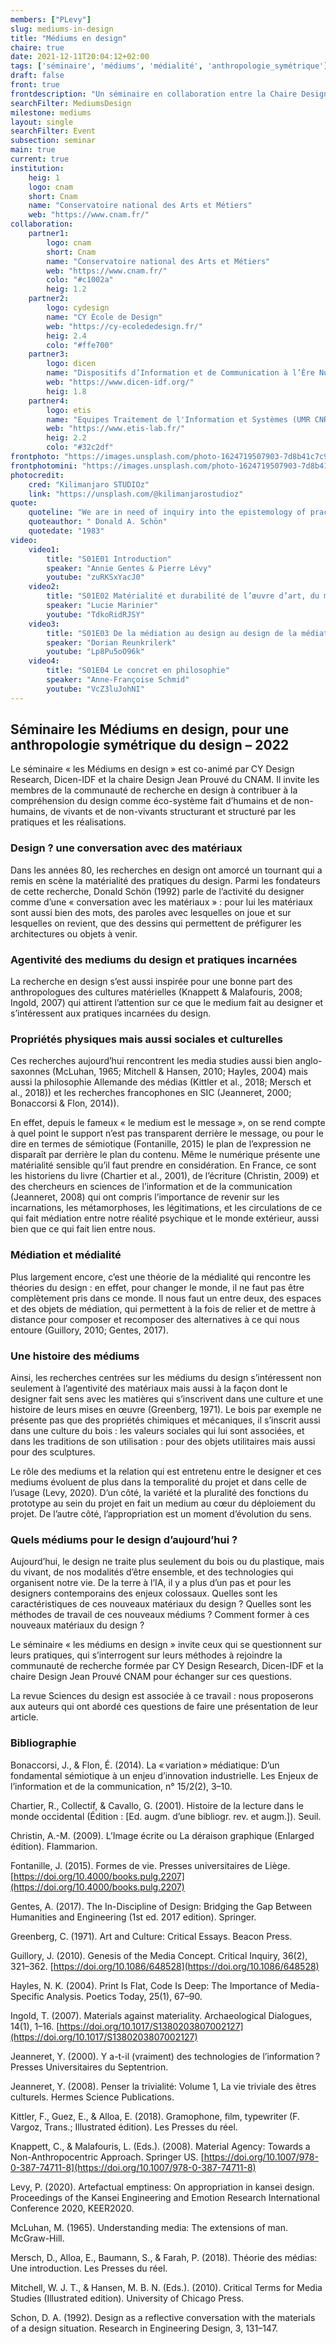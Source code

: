```yaml
---
members: ["PLevy"]
slug: mediums-in-design
title: "Médiums en design"
chaire: true
date: 2021-12-11T20:04:12+02:00
tags: ['séminaire', 'médiums', 'médialité', 'anthropologie_symétrique']
draft: false
front: true
frontdescription: "Un séminaire en collaboration entre la Chaire Design Jean Prouvé du CNAM et CY Design Research"
searchFilter: MediumsDesign
milestone: mediums
layout: single
searchFilter: Event
subsection: seminar
main: true
current: true
institution:
    heig: 1
    logo: cnam
    short: Cnam
    name: "Conservatoire national des Arts et Métiers"
    web: "https://www.cnam.fr/"
collaboration:
    partner1:
        logo: cnam
        short: Cnam
        name: "Conservatoire national des Arts et Métiers"
        web: "https://www.cnam.fr/"
        colo: "#c1002a"
        heig: 1.2
    partner2:
        logo: cydesign
        name: "CY École de Design"
        web: "https://cy-ecolededesign.fr/"
        heig: 2.4
        colo: "#ffe700"
    partner3:
        logo: dicen
        name: "Dispositifs d’Information et de Communication à l’Ère Numérique – Paris, Ile de France (EA 7339)"
        web: "https://www.dicen-idf.org/"
        heig: 1.8
    partner4:
        logo: etis
        name: "Equipes Traitement de l'Information et Systèmes (UMR CNRS 8051)"
        web: "https://www.etis-lab.fr/"
        heig: 2.2
        colo: "#32c2df"
frontphoto: "https://images.unsplash.com/photo-1624719507903-7d8b41c7c9cb?ixid=MnwxMjA3fDB8MHxwaG90by1wYWdlfHx8fGVufDB8fHx8&ixlib=rb-1.2.1&auto=format&fit=crop&w=640&q=80"
frontphotomini: "https://images.unsplash.com/photo-1624719507903-7d8b41c7c9cb?ixid=MnwxMjA3fDB8MHxwaG90by1wYWdlfHx8fGVufDB8fHx8&ixlib=rb-1.2.1&auto=format&fit=crop&w=240&q=70"
photocredit: 
    cred: "Kilimanjaro STUDIOz"
    link: "https://unsplash.com/@kilimanjarostudioz"
quote:
    quoteline: "We are in need of inquiry into the epistemology of practice. What is the kind of knowing in which competent practitioners engage? How is professional knowing like and unlike the kinds of knowledge presented in academic textbooks, scientific papers, and learned journals? In what sense, if any, is there intellectual rigor in professional practice?"
    quoteauthor: " Donald A. Schön"
    quotedate: "1983"
video:
    video1:
        title: "S01E01 Introduction"
        speaker: "Annie Gentes & Pierre Lévy"
        youtube: "zuRKSxYacJ0"
    video2:
        title: "S01E02 Matérialité et durabilité de l’œuvre d’art, du musée à l’espace public, cas d’œuvres d’art contemporain"
        speaker: "Lucie Marinier"
        youtube: "TdkoRidRJSY"
    video3:
        title: "S01E03 De la médiation au design au design de la médiation"
        speaker: "Dorian Reunkrilerk"
        youtube: "Lp8Pu5oO96k" 
    video4:
        title: "S01E04 Le concret en philosophie"
        speaker: "Anne-Françoise Schmid"
        youtube: "VcZ3luJohNI"
---
```


## Séminaire les Médiums en design, pour une anthropologie symétrique du design – 2022

Le séminaire « les Médiums en design » est co-animé par CY Design Research, Dicen-IDF et la chaire Design Jean Prouvé du CNAM. Il invite les membres de la communauté de recherche en design à contribuer à la compréhension du design comme éco-système fait d’humains et de non-humains, de vivants et de non-vivants structurant et structuré par les pratiques et les réalisations.

### Design ? une conversation avec des matériaux

Dans les années 80, les recherches en design ont amorcé un tournant qui a remis en scène la matérialité des pratiques du design. Parmi les fondateurs de cette recherche, Donald Schön (1992) parle de l’activité du designer comme d’une « conversation avec les matériaux » : pour lui les matériaux sont aussi bien des mots, des paroles avec lesquelles on joue et sur lesquelles on revient, que des dessins qui permettent de préfigurer les architectures ou objets à venir.

### Agentivité des mediums du design et pratiques incarnées

La recherche en design s’est aussi inspirée pour une bonne part des anthropologues des cultures matérielles (Knappett & Malafouris, 2008; Ingold, 2007) qui attirent l’attention sur ce que le medium fait au designer et s’intéressent aux pratiques incarnées du design.

### Propriétés physiques mais aussi sociales et culturelles

Ces recherches aujourd’hui rencontrent les media studies aussi bien anglo-saxonnes (McLuhan, 1965; Mitchell & Hansen, 2010; Hayles, 2004) mais aussi la philosophie Allemande des médias (Kittler et al., 2018; Mersch et al., 2018)) et les recherches francophones en SIC (Jeanneret, 2000; Bonaccorsi & Flon, 2014)).

En effet, depuis le fameux « le medium est le message », on se rend compte à quel point le support n’est pas transparent derrière le message, ou pour le dire en termes de sémiotique (Fontanille, 2015) le plan de l’expression ne disparaît par derrière le plan du contenu. Même le numérique présente une matérialité sensible qu’il faut prendre en considération. En France, ce sont les historiens du livre (Chartier et al., 2001), de l’écriture (Christin, 2009) et des chercheurs en sciences de l’information et de la communication (Jeanneret, 2008) qui ont compris l’importance de revenir sur les incarnations, les métamorphoses, les légitimations, et les circulations de ce qui fait médiation entre notre réalité psychique et le monde extérieur, aussi bien que ce qui fait lien entre nous.

### Médiation et médialité

Plus largement encore, c’est une théorie de la médialité qui rencontre les théories du design : en effet, pour changer le monde, il ne faut pas être complètement pris dans ce monde. Il nous faut un entre deux, des espaces et des objets de médiation, qui permettent à la fois de relier et de mettre à distance pour composer et recomposer des alternatives à ce qui nous entoure (Guillory, 2010; Gentes, 2017).

### Une histoire des médiums

Ainsi, les recherches centrées sur les médiums du design s’intéressent non seulement à l’agentivité des matériaux mais aussi à la façon dont le designer fait sens avec les matières qui s’inscrivent dans une culture et une histoire de leurs mises en œuvre (Greenberg, 1971). Le bois par exemple ne présente pas que des propriétés chimiques et mécaniques, il s’inscrit aussi dans une culture du bois : les valeurs sociales qui lui sont associées, et dans les traditions de son utilisation : pour des objets utilitaires mais aussi pour des sculptures.

Le rôle des mediums et la relation qui est entretenu entre le designer et ces mediums évoluent de plus dans la temporalité du projet et dans celle de l’usage (Levy, 2020). D’un côté, la variété et la pluralité des fonctions du prototype au sein du projet en fait un medium au cœur du déploiement du projet. De l’autre côté, l’appropriation est un moment d’évolution du sens.

### Quels médiums pour le design d’aujourd’hui ?

Aujourd’hui, le design ne traite plus seulement du bois ou du plastique, mais du vivant, de nos modalités d’être ensemble, et des technologies qui organisent notre vie. De la terre à l’IA, il y a plus d’un pas et pour les designers contemporains des enjeux colossaux. Quelles sont les caractéristiques de ces nouveaux matériaux du design ? Quelles sont les méthodes de travail de ces nouveaux médiums ? Comment former à ces nouveaux matériaux du design ?

Le séminaire « les médiums en design » invite ceux qui se questionnent sur leurs pratiques, qui s’interrogent sur leurs méthodes à rejoindre la communauté de recherche formée par CY Design Research, Dicen-IDF et la chaire Design Jean Prouvé CNAM pour échanger sur ces questions.

La revue Sciences du design est associée à ce travail : nous proposerons aux auteurs qui ont abordé ces questions de faire une présentation de leur article.

### Bibliographie

Bonaccorsi, J., & Flon, É. (2014). La « variation » médiatique: D’un fondamental sémiotique à un enjeu d’innovation industrielle. Les Enjeux de l’information et de la communication, n° 15/2(2), 3–10.

Chartier, R., Collectif, & Cavallo, G. (2001). Histoire de la lecture dans le monde occidental (Édition : [Ed. augm. d’une bibliogr. rev. et augm.]). Seuil.

Christin, A.-M. (2009). L’Image écrite ou La déraison graphique (Enlarged édition). Flammarion.

Fontanille, J. (2015). Formes de vie. Presses universitaires de Liège. [https://doi.org/10.4000/books.pulg.2207](https://doi.org/10.4000/books.pulg.2207)

Gentes, A. (2017). The In-Discipline of Design: Bridging the Gap Between Humanities and Engineering (1st ed. 2017 edition). Springer.

Greenberg, C. (1971). Art and Culture: Critical Essays. Beacon Press.

Guillory, J. (2010). Genesis of the Media Concept. Critical Inquiry, 36(2), 321–362. [https://doi.org/10.1086/648528](https://doi.org/10.1086/648528)

Hayles, N. K. (2004). Print Is Flat, Code Is Deep: The Importance of Media-Specific Analysis. Poetics Today, 25(1), 67–90.

Ingold, T. (2007). Materials against materiality. Archaeological Dialogues, 14(1), 1–16. [https://doi.org/10.1017/S1380203807002127](https://doi.org/10.1017/S1380203807002127)

Jeanneret, Y. (2000). Y a-t-il (vraiment) des technologies de l’information ? Presses Universitaires du Septentrion.

Jeanneret, Y. (2008). Penser la trivialité: Volume 1, La vie triviale des êtres culturels. Hermes Science Publications.

Kittler, F., Guez, E., & Alloa, E. (2018). Gramophone, film, typewriter (F. Vargoz, Trans.; Illustrated édition). Les Presses du réel.

Knappett, C., & Malafouris, L. (Eds.). (2008). Material Agency: Towards a Non-Anthropocentric Approach. Springer US. [https://doi.org/10.1007/978-0-387-74711-8](https://doi.org/10.1007/978-0-387-74711-8)

Levy, P. (2020). Artefactual emptiness: On appropriation in kansei design. Proceedings of the Kansei Engineering and Emotion Research International Conference 2020, KEER2020.

McLuhan, M. (1965). Understanding media: The extensions of man. McGraw-Hill.

Mersch, D., Alloa, E., Baumann, S., & Farah, P. (2018). Théorie des médias: Une introduction. Les Presses du réel.

Mitchell, W. J. T., & Hansen, M. B. N. (Eds.). (2010). Critical Terms for Media Studies (Illustrated edition). University of Chicago Press.

Schon, D. A. (1992). Design as a reflective conversation with the materials of a design situation. Research in Engineering Design, 3, 131–147.